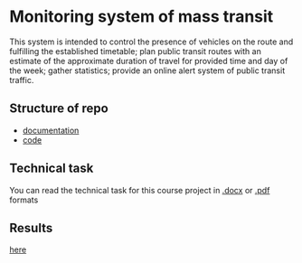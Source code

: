 # Monitoring system of mass transit

This system is intended to control the presence of vehicles on the route and fulfilling the established timetable;
plan public transit routes with an estimate of the approximate duration of travel for provided time and day of the week;
gather statistics; provide an online alert system of public transit traffic.

## Structure of repo

* [documentation](docs)
* [code](src)

## Technical task

You can read the technical task for this course project in [.docx](docs/technical_task.docx) 
or [.pdf](docs/technical_task.pdf) formats

## Results

[here](src/analysis.ipynb)

